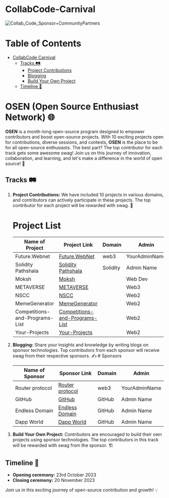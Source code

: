 # CollabCode-Carnival


![Collab_Code_Sponsor+CommunityPartners](https://github.com/OSE-NETWORK/CollabCode-Carnival/assets/85225156/57824f18-7231-4b9f-b298-da455aeb758c)


# Table of Contents

- [CollabCode Carnival](#osen-open-source-enthusiast-network-)
  - [Tracks 🛤️](#tracks-️)
    - [Project Contributions](#project-contributions)
    - [Blogging](#blogging)
    - [Build Your Own Project](#build-your-own-project)
  - [Timeline 📆](#timeline-️)


# OSEN (Open Source Enthusiast Network) 🌐

**OSEN** is a month-long open-source program designed to empower contributors and boost open-source projects. With 10 exciting projects open for contributions, diverse sessions, and contests, **OSEN** is the place to be for all open-source enthusiasts. The best part? The top contributor for each track gets some awesome swag! Join us on this journey of innovation, collaboration, and learning, and let's make a difference in the world of open source! 🚀

## Tracks 🛤️

1. **Project Contributions:** We have included 10 projects in various domains, and contributors can actively participate in these projects. The top contributor for each project will be rewarded with swag. 🌟
   
   # Project List 
      | Name of Project | Project Link                                            | Domain | Admin        |
      |-----------------|---------------------------------------------------------|--------|--------------|
      | Future.Webnet   | [Future.WebNet](https://github.com/Vikash-8090-Yadav/Future.WebNet) | web3   | YourAdminName|
      | Solidity Pathshala|[Solidity Pathshala](https://github.com/Vikash-8090-Yadav/Solidity-Pathshala)| Solidity| Admin Name|
      | Moksh |[Moksh](https://github.com/akshitagupta15june/Moksh)| | Web Dev |Akshita Gupta|
      | METAVERSE |[METAVERSE](https://github.com/apu52/METAVERSE)| | Web3 |Arpan|
      | NSCC |[NSCC](https://github.com/NSCC-BPIT/NSCC-BPIT-Website)| | Web2 ||
      | MemeGenerator |[MemeGenerator](https://github.com/avinash201199/MemeGenerator)| | Web2 |Avinash|
      | Competitions-and-Programs-List |[Competitions-and-Programs-List](https://github.com/avinash201199/Competitions-and-Programs-List)| | Web2 |Avinash|
      | Your-Projects |[Your-Projects](https://github.com/avinash201199/Your-Projects)| | Web2 |Avinash|
     
   
   



3. **Blogging:** Share your insights and knowledge by writing blogs on sponsor technologies. Top contributors from each sponsor will receive swag from their respective sponsors. ✍️
        # Sponsors

      | Name of Sponsor | Sponsor Link                                   | Domain | Admin       |
      |-----------------|-----------------------------------------------|--------|-------------|
      | Router protocol | [Router protocol](https://example.com)        | web3   | YourAdminName |
      | GitHub          | [GitHub](https://github.com)                  | GitHub | Admin Name    |
      | Endless Domain  | [Endless Domain](https://example.com)         | GitHub | Admin Name    |
      | Dapp World      | [Dapp World](https://example.com)             | GitHub | Admin Name    |

     

5. **Build Your Own Project:** Contributors are encouraged to build their own projects using sponsor technologies. The top contributors in this track will be rewarded with swag from the sponsor. 🏗️

## Timeline 📆

- **Opening ceremony:** 23rd October 2023
- **Closing ceremony:** 20 November 2023

Join us in this exciting journey of open-source contribution and growth! 💡
